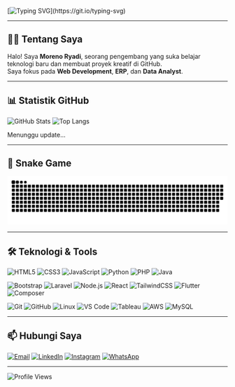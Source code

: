 <!-- Header Animasi -->
[![Typing SVG](https://readme-typing-svg.herokuapp.com?size=30&color=F75C7E&center=true&vCenter=true&width=900&lines=Hi+there!+👋;I'm+Moreno+Ryadi;Welcome+to+my+GitHub+Profile!)](https://git.io/typing-svg)

---

## 🧑‍💻 Tentang Saya
Halo! Saya **Moreno Ryadi**, seorang pengembang yang suka belajar teknologi baru dan membuat proyek kreatif di GitHub.  
Saya fokus pada **Web Development**, **ERP**, dan **Data Analyst**.

---

## 📊 Statistik GitHub
![GitHub Stats](https://github-readme-stats.vercel.app/api?username=reno-25&show_icons=true&theme=radical)
![Top Langs](https://github-readme-stats.vercel.app/api/top-langs/?username=reno-25&layout=compact&theme=radical&cache_seconds=1800)

<!-- CODE-STATS-START -->
Menunggu update...
<!-- CODE-STATS-END -->

---

## 🐍 Snake Game
![Snake animation](https://github.com/reno-25/reno-25/blob/manual-run-output/only-svg/github-contribution-grid-snake-blue.svg)

---

## 🛠️ Teknologi & Tools
![HTML5](https://img.shields.io/badge/HTML5-E34F26?style=for-the-badge&logo=html5&logoColor=white)
![CSS3](https://img.shields.io/badge/CSS3-1572B6?style=for-the-badge&logo=css3&logoColor=white)
![JavaScript](https://img.shields.io/badge/JavaScript-F7DF1E?style=for-the-badge&logo=javascript&logoColor=black)
![Python](https://img.shields.io/badge/Python-3776AB?style=for-the-badge&logo=python&logoColor=white)
![PHP](https://img.shields.io/badge/PHP-777BB4?style=for-the-badge&logo=php&logoColor=white)
![Java](https://img.shields.io/badge/Java-007396?style=for-the-badge&logo=openjdk&logoColor=white)

![Bootstrap](https://img.shields.io/badge/Bootstrap-7952B3?style=for-the-badge&logo=bootstrap&logoColor=white)
![Laravel](https://img.shields.io/badge/Laravel-FF2D20?style=for-the-badge&logo=laravel&logoColor=white)
![Node.js](https://img.shields.io/badge/Node.js-339933?style=for-the-badge&logo=node.js&logoColor=white)
![React](https://img.shields.io/badge/React-61DAFB?style=for-the-badge&logo=react&logoColor=black)
![TailwindCSS](https://img.shields.io/badge/Tailwind_CSS-06B6D4?style=for-the-badge&logo=tailwind-css&logoColor=white)
![Flutter](https://img.shields.io/badge/Flutter-02569B?style=for-the-badge&logo=flutter&logoColor=white)
![Composer](https://img.shields.io/badge/Composer-885630?style=for-the-badge&logo=composer&logoColor=white)

![Git](https://img.shields.io/badge/Git-F05032?style=for-the-badge&logo=git&logoColor=white)
![GitHub](https://img.shields.io/badge/GitHub-181717?style=for-the-badge&logo=github&logoColor=white)
![Linux](https://img.shields.io/badge/Linux-FCC624?style=for-the-badge&logo=linux&logoColor=black)
![VS Code](https://img.shields.io/badge/VS_Code-0078D4?style=for-the-badge&logo=visual-studio-code&logoColor=white)
![Tableau](https://img.shields.io/badge/Tableau-E97627?style=for-the-badge&logo=tableau&logoColor=white)
![AWS](https://img.shields.io/badge/AWS-232F3E?style=for-the-badge&logo=amazon-aws&logoColor=white)
![MySQL](https://img.shields.io/badge/MySQL-4479A1?style=for-the-badge&logo=mysql&logoColor=white)

---

## 📫 Hubungi Saya
[![Email](https://img.shields.io/badge/Gmail-D14836?style=for-the-badge&logo=gmail&logoColor=white)](https://mail.google.com/mail/?view=cm&fs=1&to=ryadimoreno@gmail.com)
[![LinkedIn](https://img.shields.io/badge/LinkedIn-0A66C2?style=for-the-badge&logo=linkedin&logoColor=white)](https://linkedin.com/in/moreno-ryadi-395b89289)
[![Instagram](https://img.shields.io/badge/Instagram-E4405F?style=for-the-badge&logo=instagram&logoColor=white)](https://instagram.com/moreno_r.p)
[![WhatsApp](https://img.shields.io/badge/WhatsApp-25D366?style=for-the-badge&logo=whatsapp&logoColor=white)](https://wa.me/6288262595239)

---
![Profile Views](https://komarev.com/ghpvc/?username=reno-25&label=Profile%20Views&color=0e75b6&style=for-the-badge)
